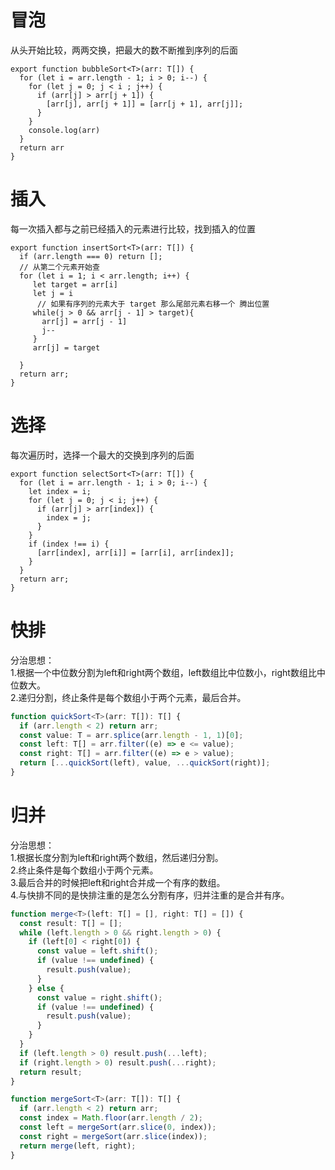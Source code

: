 <!--
 * @Date: 2022-03-29 20:11:50
 * @LastEditors: 赵聪
 * @LastEditTime: 2022-03-31 00:12:28
 * @FilePath: /leetCode/排序/README.md
-->
# 冒泡
从头开始比较，两两交换，把最大的数不断推到序列的后面
```typesrcipt
export function bubbleSort<T>(arr: T[]) {
  for (let i = arr.length - 1; i > 0; i--) {
    for (let j = 0; j < i ; j++) {
      if (arr[j] > arr[j + 1]) {
        [arr[j], arr[j + 1]] = [arr[j + 1], arr[j]];
      }
    }
    console.log(arr)
  }
  return arr
}
```
# 插入
每一次插入都与之前已经插入的元素进行比较，找到插入的位置
```typesrcipt
export function insertSort<T>(arr: T[]) {
  if (arr.length === 0) return [];
  // 从第二个元素开始查
  for (let i = 1; i < arr.length; i++) {
     let target = arr[i]
     let j = i
      // 如果有序列的元素大于 target 那么尾部元素右移一个 腾出位置
     while(j > 0 && arr[j - 1] > target){
       arr[j] = arr[j - 1]
       j--
     }
     arr[j] = target

  }
  return arr;
}

```
# 选择
每次遍历时，选择一个最大的交换到序列的后面
```typesrcipt
export function selectSort<T>(arr: T[]) {
  for (let i = arr.length - 1; i > 0; i--) {
    let index = i;
    for (let j = 0; j < i; j++) {
      if (arr[j] > arr[index]) {
        index = j;
      }
    }
    if (index !== i) {
      [arr[index], arr[i]] = [arr[i], arr[index]];
    }
  }
  return arr;
}

```
# 快排

分治思想：  
1.根据一个中位数分割为left和right两个数组，left数组比中位数小，right数组比中位数大。  
2.递归分割，终止条件是每个数组小于两个元素，最后合并。

```typescript
function quickSort<T>(arr: T[]): T[] {
  if (arr.length < 2) return arr;
  const value: T = arr.splice(arr.length - 1, 1)[0];
  const left: T[] = arr.filter((e) => e <= value);
  const right: T[] = arr.filter((e) => e > value);
  return [...quickSort(left), value, ...quickSort(right)];
}
```

# 归并
分治思想：  
1.根据长度分割为left和right两个数组，然后递归分割。  
2.终止条件是每个数组小于两个元素。  
3.最后合并的时候把left和right合并成一个有序的数组。  
4.与快排不同的是快排注重的是怎么分割有序，归并注重的是合并有序。
```typescript
function merge<T>(left: T[] = [], right: T[] = []) {
  const result: T[] = [];
  while (left.length > 0 && right.length > 0) {
    if (left[0] < right[0]) {
      const value = left.shift();
      if (value !== undefined) {
        result.push(value);
      }
    } else {
      const value = right.shift();
      if (value !== undefined) {
        result.push(value);
      }
    }
  }
  if (left.length > 0) result.push(...left);
  if (right.length > 0) result.push(...right);
  return result;
}

function mergeSort<T>(arr: T[]): T[] {
  if (arr.length < 2) return arr;
  const index = Math.floor(arr.length / 2);
  const left = mergeSort(arr.slice(0, index));
  const right = mergeSort(arr.slice(index));
  return merge(left, right);
}
```
